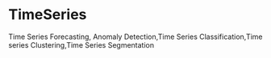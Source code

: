 # TimeSeries
Time Series Forecasting, Anomaly Detection,Time Series Classification,Time series Clustering,Time Series Segmentation
